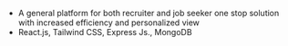 - A general platform for both recruiter and job seeker one stop solution with increased efficiency and personalized view
- React.js, Tailwind CSS, Express Js., MongoDB
